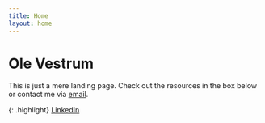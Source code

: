```yaml
---
title: Home
layout: home
---
```

<h1> Ole Vestrum </h1>
This is just a mere landing page. Check out the resources in the box below or contact me via <a href = "mailto: ovestrum@protonmail.com">email</a>.

{: .highlight}
[LinkedIn]

[LinkedIn]: http://linkedin.com/in/ovestrum